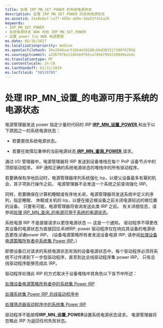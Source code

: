 ```yaml
---
title: 处理 IRP_MN_SET_POWER 的系统电源状态
description: 处理 IRP_MN_SET_POWER 的系统电源状态
ms.assetid: 21e8e8a7-ca77-445b-a49e-28a53f431a26
keywords:
- IRP_MN_SET_POWER
- 系统电源状态 WDK 内核 IRP_MN_SET_POWER
- 设置 power Irp WDK 电源管理
ms.date: 06/16/2017
ms.localizationpriority: medium
ms.openlocfilehash: 36e2048aac516b4420188cbbd383317396f67956
ms.sourcegitcommit: a33b7978e22d5bb9f65ca7056f955319049a2e4c
ms.translationtype: MT
ms.contentlocale: zh-CN
ms.lasthandoff: 01/31/2019
ms.locfileid: "56519785"
---
```

# <a name="handling-irpmnsetpower-for-system-power-states"></a>处理 IRP\_MN\_设置\_的电源可用于系统的电源状态





电源管理器发送 power 指定少量的代码的 IRP [ **IRP\_MN\_设置\_POWER** ](https://msdn.microsoft.com/library/windows/hardware/ff551744)和出于以下原因之一的系统电源状态：

-   若要更改系统电源状态。

-   若要在故障后重申的当前电源状态[ **IRP\_MN\_查询\_POWER** ](https://msdn.microsoft.com/library/windows/hardware/ff551699)请求。

通过 I/O 管理器中，电源管理器将 IRP 发送到设备堆栈在每个 PnP 设备节点中的顶部驱动程序。 IRP 通知正确的系统电源状态的堆栈中的所有驱动程序。

若要确保有序地启动时，电源管理器序列系统强化 Irp，以便父设备最多有幂的机会，其子项执行操作之前。 电源管理器不会发送一个系统之前查询强化 IRP。

同样，若要确保在计算机睡眠或有序地关闭，电源管理器将发送系统中定义的序列，指定睡眠、 休眠或关机的 Irp，以便在接近根设备之前关闭电源较远的根位置的设备。 只要有可能，电源管理器将查询发送此类 IRP 之前。 有关详细信息，请参阅[处理 IRP\_MN\_查询\_的电源可用于系统的电源状态](handling-irp-mn-query-power-for-system-power-states.md)。

系统电源 IRP 不是直接请求以更改电源状态 — 这是一个通知。 驱动程序不得更改其设备的电源状态为直接回应*系统*IRP; power 驱动程序仅在响应其设备的电源状态更改*设备*power IRP。 (设备电源策略所有者发送设备电源 IRP; 请参阅[处理设备电源策略所有者中系统集 Power IRP](handling-a-system-set-power-irp-in-a-device-power-policy-owner.md)。)

即使设备已对请求的系统电源状态有效的设备电源状态中，每个驱动程序必须将系统不过传递到下一步低驱动程序，直至到达总线驱动程序集 power IRP。 只有总线驱动程序能够完成此 IRP。

驱动程序处理此 IRP 的方式取决于设备堆栈中其角色以下各节中所述：

[处理设备电源策略所有者中的系统集 Power IRP](handling-a-system-set-power-irp-in-a-device-power-policy-owner.md)

[处理系统集 Power IRP 总线驱动程序中](handling-a-system-set-power-irp-in-a-bus-driver.md)

[处理筛选器驱动程序中的系统集 Power IRP](handling-a-system-set-power-irp-in-a-filter-driver.md)

驱动程序不能故障**IRP\_MN\_设置\_POWER**设置系统电源状态请求。 电源管理器将忽略此 IRP 为返回任何失败状态。

 

 




